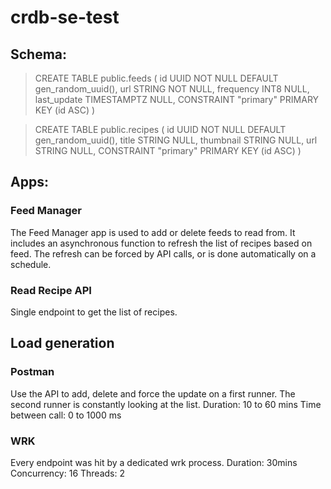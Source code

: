 # crdb-se-test

## Schema:

> CREATE TABLE public.feeds (
  id UUID NOT NULL DEFAULT gen_random_uuid(),
  url STRING NOT NULL,
  frequency INT8 NULL,
  last_update TIMESTAMPTZ NULL,
  CONSTRAINT "primary" PRIMARY KEY (id ASC)
)

> CREATE TABLE public.recipes (
  id UUID NOT NULL DEFAULT gen_random_uuid(),
  title STRING NULL,
  thumbnail STRING NULL,
  url STRING NULL,
  CONSTRAINT "primary" PRIMARY KEY (id ASC)
)

## Apps:

### Feed Manager
The Feed Manager app is used to add or delete feeds to read from.
It includes an asynchronous function to refresh the list of recipes based on feed. The refresh can be forced by API calls, or is done automatically on a schedule.

### Read Recipe API
Single endpoint to get the list of recipes.

## Load generation

### Postman
Use the API to add, delete and force the update on a first runner. The second runner is constantly looking at the list.
Duration: 10 to 60 mins
Time between call: 0 to 1000 ms

### WRK
Every endpoint was hit by a dedicated wrk process.
Duration: 30mins
Concurrency: 16
Threads: 2